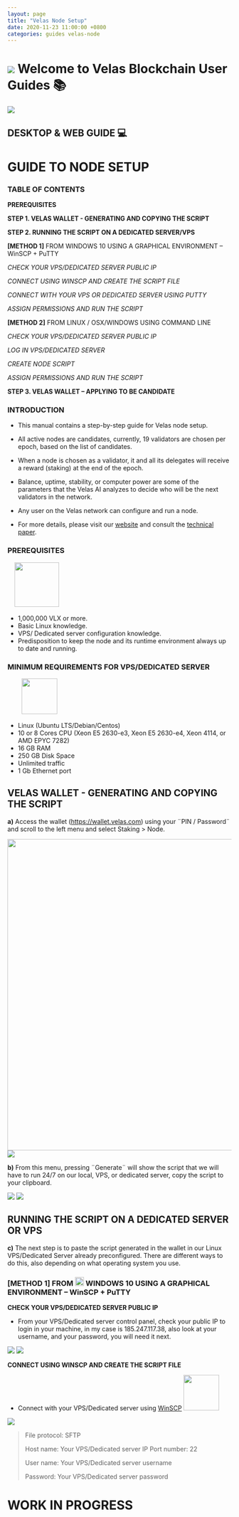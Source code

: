```yaml
---
layout: page
title: "Velas Node Setup"
date: 2020-11-23 11:00:00 +0800
categories: guides velas-node
---
```


# ![](https://github.com/dexempower/https-dexempower.github.io-velas/blob/main/assets/logos/Logo1xxxhdpi.png?raw=true)  Welcome to Velas Blockchain User Guides :books:

![](https://github.com/dexempower/https-dexempower.github.io-velas/blob/main/assets/logos/Logo%20Lettersxxxhdpi.png?raw=true)
## DESKTOP & WEB GUIDE :computer:

# GUIDE TO NODE SETUP

### **TABLE OF CONTENTS**


**PREREQUISITES** 

**STEP 1. VELAS WALLET - GENERATING AND COPYING THE SCRIPT**

**STEP 2. RUNNING THE SCRIPT ON A DEDICATED SERVER/VPS**

**[METHOD 1]**   FROM WINDOWS 10 USING A GRAPHICAL ENVIRONMENT – WinSCP + PuTTY 

_CHECK YOUR VPS/DEDICATED SERVER PUBLIC IP_

_CONNECT USING WINSCP AND CREATE THE SCRIPT FILE_

_CONNECT WITH YOUR VPS OR DEDICATED SERVER USING PUTTY_

_ASSIGN PERMISSIONS AND RUN THE SCRIPT_

**[METHOD 2]** FROM LINUX / OSX/WINDOWS USING COMMAND LINE

_CHECK YOUR VPS/DEDICATED SERVER PUBLIC IP_

_LOG IN VPS/DEDICATED SERVER_

_CREATE NODE SCRIPT_

_ASSIGN PERMISSIONS AND RUN THE SCRIPT_ 

**STEP 3. VELAS WALLET – APPLYING TO BE CANDIDATE**
  
### INTRODUCTION
- This manual contains a step-by-step guide for Velas node setup.
- All active nodes are candidates, currently, 19 validators are chosen per epoch, based on the list of candidates.
- When a node is chosen as a validator, it and all its delegates will receive a reward (staking) at the end of the epoch.
- Balance, uptime, stability, or computer power are some of the parameters that the Velas AI analyzes to decide who will be the next validators in the network.
 
 - Any user on the Velas network can configure and run a node.
 - For more details, please visit our [website](http://www.velas.com/) and consult the [technical paper](https://velas.com/VELAS-Technical_Paper.pdf).

### PREREQUISITES

&nbsp; &nbsp; <img src="https://github.com/dexempower/dexempower.github.io-velas/blob/main/assets/node/TaskManager.png?raw=true" width="100">

- 1,000,000 VLX or more.
- Basic Linux knowledge.
- VPS/ Dedicated server configuration knowledge.
- Predisposition to keep the node and its runtime environment always up to date and running.

### MINIMUM  REQUIREMENTS FOR VPS/DEDICATED SERVER

&nbsp; &nbsp; &nbsp; &nbsp; <img src="https://github.com/dexempower/dexempower.github.io-velas/blob/main/assets/node/Hardware.png?raw=true" width="80">

- Linux (Ubuntu LTS/Debian/Centos)
- 10 or 8 Cores CPU (Xeon E5 2630-e3, Xeon E5 2630-e4, Xeon 4114, or AMD EPYC 7282)
- 16 GB RAM
- 250 GB Disk Space
- Unlimited traffic
- 1 Gb Ethernet port

## VELAS WALLET - GENERATING AND COPYING THE SCRIPT
**a)** Access the wallet (https://wallet.velas.com) using your ¨PIN / Password¨ and scroll to the left menu and select Staking > Node.

<img src="https://github.com/dexempower/dexempower.github.io-velas/blob/main/assets/node/Pin.png?raw=true"  width="700"> <img src="https://github.com/dexempower/dexempower.github.io-velas/blob/main/assets/node/NodeMenu.png?raw=true">

**b)** From this menu, pressing ¨Generate¨ will show the script that we will have to run 24/7 on our local, VPS, or dedicated server, copy the script to your clipboard.

<img src="https://github.com/dexempower/dexempower.github.io-velas/blob/main/assets/node/Generate.png?raw=true"> <img src="https://github.com/dexempower/dexempower.github.io-velas/blob/main/assets/node/CopyButton.png?raw=true">


## RUNNING THE SCRIPT ON A DEDICATED SERVER OR VPS

**c)** The next step is to paste the script generated in the wallet in our Linux VPS/Dedicated Server already preconfigured. There are different ways to do this, also depending on what operating system you use.

### [METHOD 1] FROM <img src="https://github.com/dexempower/dexempower.github.io-velas/blob/main/assets/node/Windowslogo.png?raw=true" width="20"> WINDOWS 10 USING A GRAPHICAL ENVIRONMENT – WinSCP + PuTTY

**CHECK YOUR VPS/DEDICATED SERVER PUBLIC IP**

- From your VPS/Dedicated server control panel, check your public IP to login in your machine, in my case is 185.247.117.38, also look at your username, and your password, you will need it next.

<img src="https://github.com/dexempower/dexempower.github.io-velas/blob/main/assets/node/VPS1.png?raw=true"> <img src="https://github.com/dexempower/dexempower.github.io-velas/blob/main/assets/node/VPS2.png?raw=true">

**CONNECT USING WINSCP AND CREATE THE SCRIPT FILE**

- Connect with your VPS/Dedicated server using [WinSCP](https://winscp.net/) <img src="https://github.com/dexempower/dexempower.github.io-velas/blob/main/assets/node/WINSCP.png?raw=true" width="80">

<img src="https://github.com/dexempower/dexempower.github.io-velas/blob/main/assets/node/WINSCPSETUP.png?raw=true">

>File protocol: SFTP
>
>Host name: Your VPS/Dedicated server IP
Port number: 22
>
>User name: Your VPS/Dedicated server username
>
>Password: Your VPS/Dedicated server password




























# WORK IN PROGRESS


